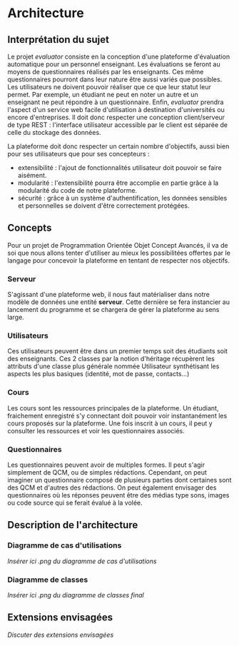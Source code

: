 # Architecture

## Interprétation du sujet

Le projet *evaluator* consiste en la conception d'une plateforme d'évaluation automatique pour un personnel enseignant.
Les évaluations se feront au moyens de questionnaires réalisés par les enseignants. Ces même questionnaires pourront dans leur nature être aussi variés que possibles.
Les utilisateurs ne doivent pouvoir réaliser que ce que leur statut leur permet. Par exemple, un étudiant ne peut en noter un autre et un enseignant ne peut répondre à un questionnaire.
Enfin, *evaluator* prendra l'aspect d'un service web facile d'utilisation à destination d'universités ou encore d'entreprises. Il doit donc respecter une conception client/serveur de type REST : l'interface utilisateur accessible par le client est séparée de celle du stockage des données.

La plateforme doit donc respecter un certain nombre d'objectifs, aussi bien pour ses utilisateurs que pour ses concepteurs :

  * extensibilité : l'ajout de fonctionnalités utilisateur doit pouvoir se faire aisément.
  * modularité : l'extensibilité pourra être accomplie en partie grâce à la modularité du code de notre plateforme.
  * sécurité : grâce à un système d'authentification, les données sensibles et personnelles se doivent d'être correctement protégées.

## Concepts

Pour un projet de Programmation Orientée Objet Concept Avancés, il va de soi que nous allons tenter d'utiliser au mieux les possibilitées offertes par le langage pour concevoir la plateforme en tentant de respecter nos objectifs.

### Serveur

S'agissant d'une plateforme web, il nous faut matérialiser dans notre modèle de données une entité **serveur**. Cette dernière se fera instancier au lancement du programme et se chargera de gérer la plateforme au sens large.

### Utilisateurs

Ces utilisateurs peuvent être dans un premier temps soit des étudiants soit des enseignants. Ces 2 classes par la notion d'héritage récupèrent les attributs d'une classe plus générale nommée Utilisateur synthétisant les aspects les plus basiques (identité, mot de passe, contacts...)

### Cours

Les cours sont les ressources principales de la plateforme. Un étudiant, fraichement enregistré s'y connectant doit pouvoir voir instantanément les cours proposés sur la plateforme. Une fois inscrit à un cours, il peut y consulter les ressources et voir les questionnaires associés.

### Questionnaires

Les questionnaires peuvent avoir de multiples formes. Il peut s'agir simplement de QCM, ou de simples rédactions. Cependant, on peut imaginer un questionnaire composé de plusieurs parties dont certaines sont des QCM et d'autres des rédactions. On peut également envisager des questionnaires où les réponses peuvent être des médias type sons, images ou code source qui se ferait évalué à la volée.

## Description de l'architecture

### Diagramme de cas d'utilisations

*Insérer ici .png du diagramme de cas d'utilisations*

### Diagramme de classes

*Insérer ici .png du diagramme de classes final*

## Extensions envisagées

*Discuter des extensions envisagées*
